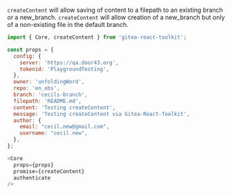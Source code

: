 `createContent` will allow saving of content to a filepath to an existing branch or a new_branch.
`createContent` will allow creation of a new_branch but only of a non-existing file in the default branch.

```js
import { Core, createContent } from 'gitea-react-toolkit';

const props = {
  config: {
    server: 'https://qa.door43.org',
    tokenid: 'PlaygroundTesting',
  },
  owner: 'unfoldingWord',
  repo: 'en_obs',
  branch: 'cecils-branch',
  filepath: 'README.md',
  content: 'Testing createContent',
  message: 'Testing createContent via Gitea-React-Toolkit',
  author: {
    email: "cecil.new@gmail.com",
    username: "cecil.new",
  },
};

<Core
  props={props}
  promise={createContent}
  authenticate
/>
```
